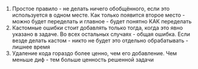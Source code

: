 1. Простое правило - не делать ничего обобщённого, если это используется в одном месте. Как только появится второе
   место - можно будет переделать и главное - будет понятно КАК переделать
2. Кастомные ошибки стоит добавлять только тогда, когда это явно указано в задаче. Во всех остальных случаях - общая
   ошибка. Если везде делать кастом - никто не будет это отдельно обрабатывать - лишнее время
4. Удаление кода гораздо более ценно, чем его добавление. Чем меньше диф - тем больше ценность решенной задачи
